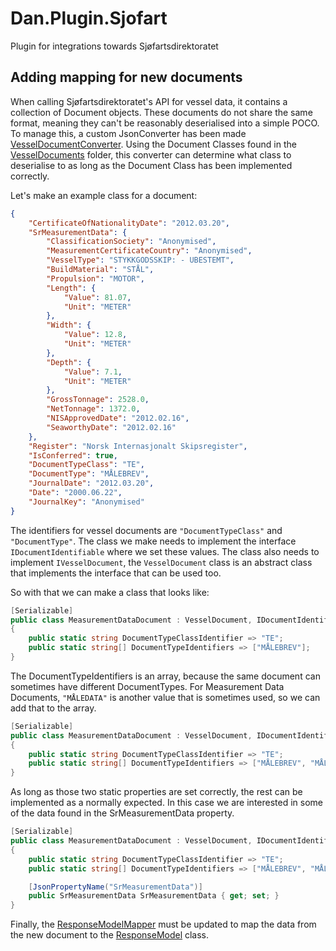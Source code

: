 # Dan.Plugin.Sjofart

Plugin for integrations towards Sjøfartsdirektoratet

## Adding mapping for new documents
When calling Sjøfartsdirektoratet's API for vessel data, it contains a collection of Document objects. These documents
do not share the same format, meaning they can't be reasonably deserialised into a simple POCO. To manage this, a
custom JsonConverter has been made [VesselDocumentConverter](src/Dan.Plugin.Sjofart/Converters/VesselDocumentConverter.cs).
Using the Document Classes found in the [VesselDocuments](src/Dan.Plugin.Sjofart/Models/VesselDocuments) folder,
this converter can determine what class to deserialise to as long as the Document Class has been implemented correctly.

Let's make an example class for a document:
```json
{
    "CertificateOfNationalityDate": "2012.03.20",
    "SrMeasurementData": {
        "ClassificationSociety": "Anonymised",
        "MeasurementCertificateCountry": "Anonymised",
        "VesselType": "STYKKGODSSKIP: - UBESTEMT",
        "BuildMaterial": "STÅL",
        "Propulsion": "MOTOR",
        "Length": {
            "Value": 81.07,
            "Unit": "METER"
        },
        "Width": {
            "Value": 12.8,
            "Unit": "METER"
        },
        "Depth": {
            "Value": 7.1,
            "Unit": "METER"
        },
        "GrossTonnage": 2528.0,
        "NetTonnage": 1372.0,
        "NISApprovedDate": "2012.02.16",
        "SeaworthyDate": "2012.02.16"
    },
    "Register": "Norsk Internasjonalt Skipsregister",
    "IsConferred": true,
    "DocumentTypeClass": "TE",
    "DocumentType": "MÅLEBREV",
    "JournalDate": "2012.03.20",
    "Date": "2000.06.22",
    "JournalKey": "Anonymised"
}
```

The identifiers for vessel documents are `"DocumentTypeClass"` and `"DocumentType"`. The class we make
needs to implement the interface `IDocumentIdentifiable` where we set these values. The class also needs to implement
`IVesselDocument`, the `VesselDocument` class is an abstract class that implements the interface that can be used too.

So with that we can make a class that looks like:
```csharp
[Serializable]
public class MeasurementDataDocument : VesselDocument, IDocumentIdentifiable
{
    public static string DocumentTypeClassIdentifier => "TE";
    public static string[] DocumentTypeIdentifiers => ["MÅLEBREV"];
}
```

The DocumentTypeIdentifiers is an array, because the same document can sometimes have different DocumentTypes.
For Measurement Data Documents, `"MÅLEDATA"` is another value that is sometimes used, so we can add that to the array.

```csharp
[Serializable]
public class MeasurementDataDocument : VesselDocument, IDocumentIdentifiable
{
    public static string DocumentTypeClassIdentifier => "TE";
    public static string[] DocumentTypeIdentifiers => ["MÅLEBREV", "MÅLEDATA"];
}
```

As long as those two static properties are set correctly, the rest can be implemented as a normally expected.
In this case we are interested in some of the data found in the SrMeasurementData property.

```csharp
[Serializable]
public class MeasurementDataDocument : VesselDocument, IDocumentIdentifiable
{
    public static string DocumentTypeClassIdentifier => "TE";
    public static string[] DocumentTypeIdentifiers => ["MÅLEBREV", "MÅLEDATA"];

    [JsonPropertyName("SrMeasurementData")]
    public SrMeasurementData SrMeasurementData { get; set; }
}
```

Finally, the [ResponseModelMapper](src/Dan.Plugin.Sjofart/Mappers/ResponseModelMapper.cs) must be updated
to map the data from the new document to the [ResponseModel](src/Dan.Plugin.Sjofart/Models/ResponseModel.cs) class.
